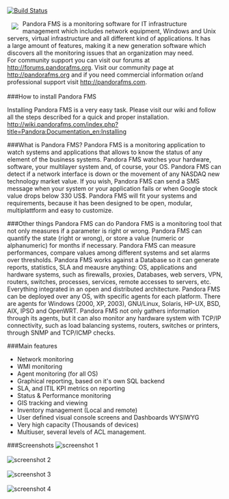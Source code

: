 [![Build Status](https://travis-ci.org/pandorafms/pandorafms.svg?branch=develop)](https://travis-ci.org/pandorafms/pandorafms)

<a href="http://pandorafms.com"><img src="http://pandorafms.com/github/logo_2.png" align="left" hspace="10" vspace="6"></a>Pandora FMS is a monitoring software for IT infrastructure management which includes network equipment, Windows and Unix servers, virtual infrastructure and all different kind of applications. It has a large amount of features, making it a new generation software which discovers all the monitoring issues that an organization may need. 
<br />
For community support you can visit our forums at http://forums.pandorafms.org. Visit our community page at http://pandorafms.org and if you need commercial information or/and professional support visit http://pandorafms.com.
<br />
<br />
###How to install Pandora FMS

Installing Pandora FMS is a very easy task. Please visit our wiki and follow all the steps described for a quick and proper installation. http://wiki.pandorafms.com/index.php?title=Pandora:Documentation_en:Installing

###What is Pandora FMS?
Pandora FMS is a monitoring application to watch systems and applications that allows to know the status of any element of the business systems. Pandora FMS watches your hardware, software, your multilayer system and, of course, your OS. Pandora FMS can detect if a network interface is down or the movement of any NASDAQ new technology market value. If you wish, Pandora FMS can send a SMS message when your system or your application fails or when Google stock value drops below 330 US$.  Pandora FMS will fit your systems and requirements, because it has been designed to be open, modular, multiplattform and easy to customize.

###Other things Pandora FMS can do
Pandora FMS is a monitoring tool that not only measures if a parameter is right or wrong. Pandora FMS can quantify the state (right or wrong), or store a value (numeric or alphanumeric) for months if necessary. Pandora FMS can measure performances, compare values among different systems and set alarms over thresholds. Pandora FMS works against a Database so it can generate reports, statistics, SLA and meausre anything: OS, applications and hardware systems, such as firewalls, proxies, Databases, web servers, VPN, routers, switches, processes, services, remote accesses to servers, etc. Everything integrated in an open and distributed architecture. Pandora FMS can be deployed over any OS, with specific agents for each platform. There are agents for Windows (2000, XP, 2003), GNU/Linux, Solaris, HP-UX, BSD, AIX, IPSO and OpenWRT.  Pandora FMS not only gathers information through its agents, but it can also monitor any hardware system with TCP/IP connectivity, such as load balancing systems, routers, switches or printers, through SNMP and TCP/ICMP checks.

###Main features
* Network monitoring
* WMI monitoring
* Agent monitoring (for all OS)
* Graphical reporting, based on it's own SQL backend
* SLA, and ITIL KPI metrics on reporting
* Status & Performance monitoring
* GIS tracking and viewing
* Inventory management (Local and remote)
* User defined visual console screens and Dashboards WYSIWYG
* Very high capacity (Thousands of devices)
* Multiuser, several levels of ACL management.

###Screenshots
![screenshot 1](http://pandorafms.com/github/agent_list.png)
<br />
<br />
![screenshot 2](http://pandorafms.com/github/captura_pantalla5.png)
<br />
<br />
![screenshot 3](http://pandorafms.com/github/pandora_sla_report2.png)
<br />
<br />
![screenshot 4](http://pandorafms.com/github/services.png)
